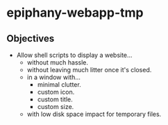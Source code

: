 ﻿
epiphany-webapp-tmp
===================

Objectives
----------

* Allow shell scripts to display a website…
  * without much hassle.
  * without leaving much litter once it's closed.
  * in a window with…
    * minimal clutter.
    * custom icon.
    * custom title.
    * custom size.
  * with low disk space impact for temporary files.







